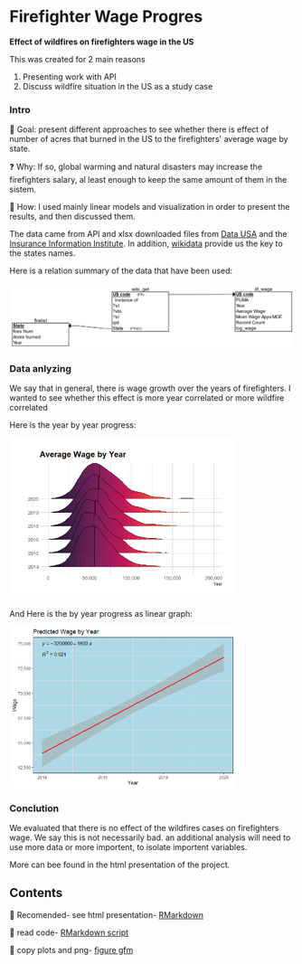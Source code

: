 # Firefighter Wage Progres

__Effect of wildfires on firefighters wage in the US__

This was created for 2 main reasons
1. Presenting work with API
2. Discuss wildfire situation in the US as a study case

### Intro

:dart: Goal: present different approaches to see whether there is effect of number of acres that burned in the US to the firefighters' average wage by state.

:question: Why: If so, global warming and natural disasters may increase  the firefighters salary, al least enough to keep the same amount of them in the sistem.

:scroll: How: I used mainly linear models and visualization in order to present the results, and then discussed them. 

The data came from API and xlsx downloaded files from [Data USA](https://datausa.io/profile/soc/firefighters) and the [Insurance Information Institute](https://www.iii.org). In addition, [wikidata](https://www.wikidata.org) provide us the key to the states names.

Here is a relation summary of the data that have been used:

<img src="https://github.com/YoniGR94/Firefighter_wage_progres/blob/main/image/relation-image-white.png" width="700"/>  <br>


### Data anlyzing

We say that in general, there is wage growth over the years of firefighters. I wanted to see whether this effect is more year correlated or more wildfire correlated

Here is the year by year progress:

<img src="https://github.com/YoniGR94/Firefighter_wage_progres/blob/main/firefighters_lm_wildfires_files/figure-gfm/time%20vis-1.png" width="400"/>  <br>

And Here is the by year progress as linear graph:

<img src="https://github.com/YoniGR94/Firefighter_wage_progres/blob/main/firefighters_lm_wildfires_files/figure-gfm/release%20year-1.png" width="400"/>  <br>

### Conclution

We evaluated that there is no effect of the wildfires cases on firefighters wage. We say this is not necessarily bad.
an additional analysis will need to use more data or more importent, to isolate importent variables.

More can bee found in the html presentation of the project.

## Contents

🚒 Recomended- see html presentation- [RMarkdown](https://github.com/YoniGR94/Firefighter_wage_progres/blob/main/firefighters_lm_wildfires.md)

🚒 read code- [RMarkdown script](https://github.com/YoniGR94/Firefighter_wage_progres/blob/main/firefighters_lm_wildfires.Rmd)

🚒 copy plots and png- [figure gfm](https://github.com/YoniGR94/Firefighter_wage_progres/tree/main/firefighters_lm_wildfires_files)

![]()
